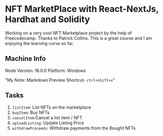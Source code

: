 # NFT MarketPlace with React-NextJs, Hardhat and Solidity

Working on a very cool NFT Marketplace project by the help of Freecodecamp. Thanks to Patrick Collins.
This is a great course and I am enjoying the learning curve so far.

## Machine Info

Node Version: 16.0.0
Platform: Windows

"My Note: Markdown Preview Shortcut- `ctrl+shift+v`"

## Tasks

1. `listItem`: List NFTs on the marketplace
2. `buyItem`: Buy NFTs
3. `cancelItem`:Cancel a list item / NFT
4. `uploadListing`: Update Listing Price
5. `withdrawProceeds`: Withdraw payments from the Bought NFTs

